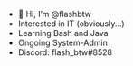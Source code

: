 - 👋 Hi, I’m @flashbtw
-  Interested in IT (obviously...)
-  Learning Bash and Java
-  Ongoing System-Admin
-  Discord: flash_btw#8528

<!---
flashbtw/flashbtw is a ✨ special ✨ repository because its `README.md` (this file) appears on your GitHub profile.
You can click the Preview link to take a look at your changes.
--->
